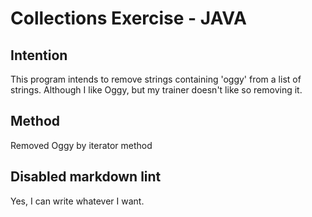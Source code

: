 <!-- markdownlint-disable -->
# Collections Exercise - JAVA

## Intention

This program intends to remove strings containing 'oggy' from a list of strings.
Although I like Oggy, but my trainer doesn't like so removing it.

## Method

Removed Oggy by iterator method

## Disabled markdown lint 

Yes, I can write whatever I want.
